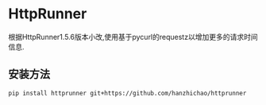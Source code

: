 
# HttpRunner
根据HttpRunner1.5.6版本小改,使用基于pycurl的requestz以增加更多的请求时间信息.

## 安装方法
```
pip install httprunner git+https://github.com/hanzhichao/httprunner
```

